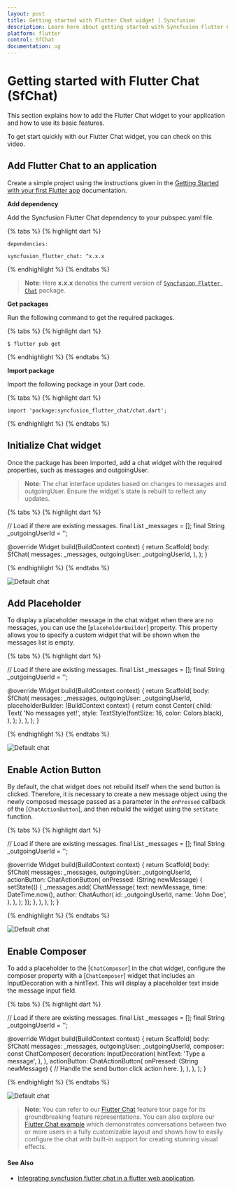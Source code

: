 ```yaml
---
layout: post
title: Getting started with Flutter Chat widget | Syncfusion
description: Learn here about getting started with Syncfusion Flutter Chat (SfChat) widget, its elements, and more.
platform: flutter
control: SfChat
documentation: ug
---
```


# Getting started with Flutter Chat (SfChat)

This section explains how to add the Flutter Chat widget to your application and how to use its basic features.

To get start quickly with our Flutter Chat widget, you can check on this video.

<!-- <style>#FlutterChatVideoTutorial{width : 90% !important; height: 300px !important }</style>
<iframe id='FlutterChatVideoTutorial' src='https://www.youtube.com/embed/f2ws1N6lvqo'></iframe> -->

## Add Flutter Chat to an application

Create a simple project using the instructions given in the [Getting Started with your first Flutter app](https://docs.flutter.dev/get-started/test-drive?tab=vscode#create-app) documentation.

**Add dependency**

Add the Syncfusion Flutter Chat dependency to your pubspec.yaml file.

{% tabs %}
{% highlight dart %} 

    dependencies:

    syncfusion_flutter_chat: ^x.x.x

{% endhighlight %}
{% endtabs %}

>**Note**: Here **x.x.x** denotes the current version of [`Syncfusion Flutter Chat`](https://pub.dev/packages/syncfusion_flutter_charts/versions) package.

**Get packages** 

Run the following command to get the required packages.

{% tabs %}
{% highlight dart %} 

    $ flutter pub get

{% endhighlight %}
{% endtabs %}

**Import package**

Import the following package in your Dart code.

{% tabs %}
{% highlight dart %}

    import 'package:syncfusion_flutter_chat/chat.dart';

{% endhighlight %}
{% endtabs %}

## Initialize Chat widget

Once the package has been imported, add a chat widget with the required properties, such as messages and outgoingUser.

>**Note**: The chat interface updates based on changes to messages and outgoingUser. Ensure the widget's state is rebuilt to reflect any updates.

{% tabs %}
{% highlight dart %}

// Load if there are existing messages.
final List<ChatMessage> _messages = <ChatMessage>[];
final String _outgoingUserId = '';

@override
Widget build(BuildContext context) {
  return Scaffold(
    body: SfChat(
      messages: _messages,
      outgoingUser: _outgoingUserId,
    ),
  );
}
	
{% endhighlight %}
{% endtabs %}

![Default chat](images/getting-started/default-chat.png)

## Add Placeholder

To display a placeholder message in the chat widget when there are no messages, you can use the [`placeholderBuilder`] property. This property allows you to specify a custom widget that will be shown when the messages list is empty.

{% tabs %}
{% highlight dart %}

// Load if there are existing messages.
final List<ChatMessage> _messages = <ChatMessage>[];
final String _outgoingUserId = '';

@override
Widget build(BuildContext context) {
  return Scaffold(
    body: SfChat(
      messages: _messages,
      outgoingUser: _outgoingUserId,
      placeholderBuilder: (BuildContext context) {
        return const Center(
          child: Text(
            'No messages yet!',
            style: TextStyle(fontSize: 16, color: Colors.black),
          ),
        );
      },
    ),
  );
}

{% endhighlight %}
{% endtabs %}

![Default chat](images/getting-started/placeholder.png)

## Enable Action Button

By default, the chat widget does not rebuild itself when the send button is clicked. Therefore, it is necessary to create a new message object using the newly composed message passed as a parameter in the `onPressed` callback of the [`ChatActionButton`], and then rebuild the widget using the `setState` function.

{% tabs %}
{% highlight dart %}

// Load if there are existing messages.
final List<ChatMessage> _messages = <ChatMessage>[];
final String _outgoingUserId = '';

@override
Widget build(BuildContext context) {
  return Scaffold(
    body: SfChat(
      messages: _messages,
      outgoingUser: _outgoingUserId,
      actionButton: ChatActionButton(
        onPressed: (String newMessage) {
          setState(() {
            _messages.add(
              ChatMessage(
                text: newMessage,
                time: DateTime.now(),
                author: ChatAuthor(
                  id: _outgoingUserId,
                  name: 'John Doe',
                ),
              ),
            );
          });
        },
      ),
    ),
  );
}

{% endhighlight %}
{% endtabs %}

![Default chat](images/getting-started/actionbutton-chat.png)

## Enable Composer

To add a placeholder to the [`ChatComposer`] in the chat widget, configure the composer property with a [`ChatComposer`] widget that includes an InputDecoration with a hintText. This will display a placeholder text inside the message input field.

{% tabs %}
{% highlight dart %}

// Load if there are existing messages.
final List<ChatMessage> _messages = <ChatMessage>[];
final String _outgoingUserId = '';

@override
Widget build(BuildContext context) {
  return Scaffold(
    body: SfChat(
      messages: _messages,
      outgoingUser: _outgoingUserId,
      composer: const ChatComposer(
        decoration: InputDecoration(
          hintText: 'Type a message',
        ),
      ),
      actionButton: ChatActionButton(
        onPressed: (String newMessage) {
          // Handle the send button click action here.
        },
      ),
    ),
  );
}

{% endhighlight %}
{% endtabs %}

![Default chat](images/getting-started/composer-placeholder.png)

>**Note**: You can refer to our [Flutter Chat](https://www.syncfusion.com/flutter-widgets/flutter-chat) feature tour page for its groundbreaking feature representations. You can also explore our [Flutter Chat example](https://flutter.syncfusion.com/#/chat) which demonstrates conversations between two or more users in a fully customizable layout and shows how to easily configure the chat with built-in support for creating stunning visual effects.

#### See Also

* [Integrating syncfusion flutter chat in a flutter web application](https://support.syncfusion.com/kb/article/9941/how-to-integrate-syncfusion-chat-in-flutter).